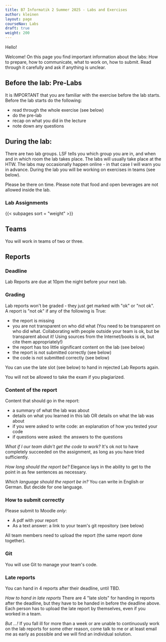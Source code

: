 ```yaml
---
title: B7 Informatik 2 Summer 2025 - Labs and Exercises
author: kleinen
layout: page
courseNav: Labs
draft: true
weight: 200
---
```


Hello!

Welcome! On this page you find important information about the labs: How to prepare, how to communicate, what to work on, how to submit. Read through it carefully and ask if anything is unclear.

## Before the lab: Pre-Labs
It is IMPORTANT that you are familiar with the exercise before the lab starts. Before the lab starts do the following:
* read through the whole exercise (see below)
* do the pre-lab
* recap on what you did in the lecture
* note down any questions

## During the lab:
There are two lab groups. LSF tells you which group you are in, and when and in which room the lab takes place. The labs will usually take place at the HTW. The labs may occasionally happen online - in that case I will warn you in advance. During the lab you will be working on exercises in teams (see below).

Please be there on time. Please note that food and open beverages are not allowed inside the lab.

### Lab Assignments

{{< subpages sort = "weight" >}}

## Teams
You will work in teams of two or three. 

## Reports
### Deadline
Lab Reports are due at 10pm the night before your next lab.

### Grading
Lab reports won't be graded - they just get marked with "ok" or "not ok".  
A report is "not ok" if any of the following is True:
* the report is missing
* you are not transparent on who did what (You need to be transparent on who did what. Collaborating with people outside your team is ok,
but be transparent about it! Using sources from the Internet/books is ok, but cite them appropriately!)
* the report has too little significant content on the lab (see below)
* the report is not submitted correctly (see below)
* the code is not submitted correctly (see below)

You can use the late slot (see below) to hand in rejected Lab Reports again.

You will not be allowed to take the exam if you plagiarized.

### Content of the report
Content that should go in the report:
* a summary of what the lab was about
* details on what you learned in this lab OR details on what the lab was about
* if you were asked to write code: an explanation of how you tested your code
* if questions were asked: the answers to the questions

*What if I our team didn't get the code to work?*
It's ok not to have completely succeeded on the assignment, as long as you have tried sufficiently.

*How long should the report be?*
Elegance lays in the ability to get to the point in as few sentences as necessary.

*Which language should the report be in?*
You can write in English or German. But decide for one language.

### How to submit correctly
Please submit to Moodle *only*:
* A pdf with your report
* As a text answer: a link to your team's git repository (see below)

All team members need to upload the report (the same report done together).

### Git
You will use Git to manage your team's code. 

### Late reports
You can hand in 4 reports after their deadline, until TBD.

*How to hand in late reports*
There are 4 "late slots" for handing in reports after the deadline, but they have to be handed in before the deadline above. Each person has to upload the late report by themselves, even if you worked in a team.

*But ...!*
If you fall ill for more than a week or are unable to continuously work on
the lab reports for some other reason, come talk to me or at least email me as
early as possible and we will find an individual solution.

<!--
## Quizzes
There might be short quizzes on Moodle where you can test your knowledge.
They will be published when the lab starts and be closed after a certain amount of time.
Whether doing them will gain you any additional benefits is tbd.

## Review and Presentations of Lab Reports in the following Lab

There are a couple of important changes for the labs compared to Info1:

You are required to be able to present and explain your work **in the following lab** ("review"). How this is done will change from lab to lab, depending on the topic of the lab: one of you might be randomly chosen to present the work, I might talk to each or some of you individually, or it might even be a little quizz in moodle which should be easy to solve if you did the lab exercise.

If you happen to be drawn for presentation and refuse to present the report
(e.g. because you don't have the slightest idea what your group mates
have written or you just feel too shy that day) or are not present yourself,
you are required to present the report to me in person during my next office hours.

Apart from that, it's ok not to have completely succeeded on the assignment, as long as
you have tried sufficiently.

If I find out that you most probably didn't work on the lab yourself, or the
lab report has too little significant content regarding the assignment,
I might decide to reject the report.

Note that this is a (possibly) different thing than plagiarism.
Plagiarism - copying the work of others - is considered cheating and will
lead to failing the whole course.

If you become ill with the usual cold, plan to use up one of the late slots.
If you're having trouble keeping up for longer than a week, come talk to me
or send me an email and we'll figure something out.

{{% link title ="Last semesters, I found it necessary to clarify some more things about the reports." link = "{{ site.BaseURL }}/studies/grading/guideline" %}}

-->
